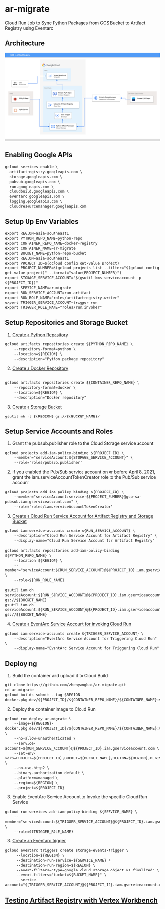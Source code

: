 # ar-migrate
Cloud Run Job to Sync Python Packages from GCS Bucket to Artifact Registry using Eventarc

## Architecture 
![alt text](https://raw.githubusercontent.com/zhenyangbai/ar-migrate/main/blob/GCS%20-_%20Artifact%20Registry.png)


## Enabling Google APIs
```
gcloud services enable \
  artifactregistry.googleapis.com \
  storage.googleapis.com \
  pubsub.googleapis.com \
  run.googleapis.com \
  cloudbuild.googleapis.com \
  eventarc.googleapis.com \
  logging.googleapis.com \
  cloudresourcemanager.googleapis.com
```

## Setup Up Env Variables
```
export REGION=asia-southeast1
export PYTHON_REPO_NAME=python-repo
export CONTAINER_REPO_NAME=docker-registry
export CONTAINER_NAME=ar-migrate
export BUCKET_NAME=python-repo-bucket
export REGION=asia-southeast1
export PROJECT_ID=$(gcloud config get-value project)
export PROJECT_NUMBER=$(gcloud projects list --filter="$(gcloud config get-value project)" --format="value(PROJECT_NUMBER)")
export STORAGE_SERVICE_ACCOUNT="$(gsutil kms serviceaccount -p ${PROJECT_ID})"
export SERVICE_NAME=ar-migrate
export RUN_SERVICE_ACCOUNT=run-artifact
export RUN_ROLE_NAME="roles/artifactregistry.writer"
export TRIGGER_SERVICE_ACCOUNT=trigger-run
export TRIGGER_ROLE_NAME="roles/run.invoker"
```

## Setup Repositories and Storage Bucket
1. [Create a Python Repository](https://cloud.google.com/artifact-registry/docs/python/quickstart#create)

```
gcloud artifacts repositories create ${PYTHON_REPO_NAME} \
    --repository-format=python \
    --location=${REGION} \
    --description="Python package repository"
```

2. [Create a Docker Repository](https://cloud.google.com/artifact-registry/docs/docker/quickstart#create)

```

gcloud artifacts repositories create ${CONTAINER_REPO_NAME} \
    --repository-format=docker \
    --location=${REGION} \
    --description="Docker repository"
```

3. [Create a Storage Bucket](https://cloud.google.com/eventarc/docs/run/quickstart-storage#create-bucket)
```
gsutil mb -l ${REGION} gs://${BUCKET_NAME}/
```

## Setup Service Accounts and Roles
1. Grant the pubsub.publisher role to the Cloud Storage service account
```
gcloud projects add-iam-policy-binding ${PROJECT_ID} \
    --member="serviceAccount:${STORAGE_SERVICE_ACCOUNT}" \
    --role='roles/pubsub.publisher'
```

2. If you enabled the Pub/Sub service account on or before April 8, 2021, grant the iam.serviceAccountTokenCreator role to the Pub/Sub service account
```
gcloud projects add-iam-policy-binding ${PROJECT_ID} \
    --member="serviceAccount:service-${PROJECT_NUMBER}@gcp-sa-pubsub.iam.gserviceaccount.com" \
    --role='roles/iam.serviceAccountTokenCreator'
```

3. [Create a Cloud Run Service Account for Artifact Registry and Storage Bucket](https://cloud.google.com/artifact-registry/docs/access-control#grant-repo)
```
gcloud iam service-accounts create ${RUN_SERVICE_ACCOUNT} \
    --description="Cloud Run Service Account for Artifact Registry" \
    --display-name="Cloud Run Service Account for Artifact Registry"

gcloud artifacts repositories add-iam-policy-binding ${PYTHON_REPO_NAME} \
    --location ${REGION} \
    --member="serviceAccount:${RUN_SERVICE_ACCOUNT}@${PROJECT_ID}.iam.gserviceaccount.com" \
    --role=${RUN_ROLE_NAME}
    
gsutil iam ch serviceAccount:${RUN_SERVICE_ACCOUNT}@${PROJECT_ID}.iam.gserviceaccount.com:legacyBucketReader gs://${BUCKET_NAME}
gsutil iam ch serviceAccount:${RUN_SERVICE_ACCOUNT}@${PROJECT_ID}.iam.gserviceaccount.com:objectViewer gs://${BUCKET_NAME}
```

4. [Create a EventArc Service Account for invoking Cloud Run](https://cloud.google.com/run/docs/securing/managing-access)
```
gcloud iam service-accounts create ${TRIGGER_SERVICE_ACCOUNT} \
    --description="EventArc Service Account for Triggering Cloud Run" \
    --display-name="EventArc Service Account for Triggering Cloud Run"
```

## Deploying
1. Build the container and upload it to Cloud Build
```
git clone https://github.com/zhenyangbai/ar-migrate.git
cd ar-migrate
gcloud builds submit --tag $REGION-docker.pkg.dev/${PROJECT_ID}/${CONTAINER_REPO_NAME}/${CONTAINER_NAME}:v1
```

2. Deploy the container image to Cloud Run
```
gcloud run deploy ar-migrate \
    --image=${REGION}-docker.pkg.dev/${PROJECT_ID}/${CONTAINER_REPO_NAME}/${CONTAINER_NAME}:v1 \
    --no-allow-unauthenticated \
    --service-account=${RUN_SERVICE_ACCOUNT}@${PROJECT_ID}.iam.gserviceaccount.com \
    --set-env-vars=PROJECT=${PROJECT_ID},BUCKET=${BUCKET_NAME},REGION=${REGION},REGISTRY_NAME=${PYTHON_REPO_NAME} \
    --no-use-http2 \
    --binary-authorization default \
    --platform=managed \
    --region=${REGION} \
    --project=${PROJECT_ID}
```

3. Enable EventArc Service Account to Invoke the specific Cloud Run Service
```
gcloud run services add-iam-policy-binding ${SERVICE_NAME} \
    --member="serviceAccount:${TRIGGER_SERVICE_ACCOUNT}@${PROJECT_ID}.iam.gserviceaccount.com" \
    --role=${TRIGGER_ROLE_NAME}
```

3. [Create an Eventarc trigger](https://cloud.google.com/eventarc/docs/run/quickstart-storage#trigger-setup)
```
gcloud eventarc triggers create storage-events-trigger \
     --location=${REGION} \
     --destination-run-service=${SERVICE_NAME} \
     --destination-run-region=${REGION} \
     --event-filters="type=google.cloud.storage.object.v1.finalized" \
     --event-filters="bucket=${BUCKET_NAME}" \
     --service-account="${TRIGGER_SERVICE_ACCOUNT}@${PROJECT_ID}.iam.gserviceaccount.com"
```

## [Testing Artifact Registry with Vertex Workbench](https://github.com/zhenyangbai/ar-migrate/blob/main/ar-migrate.ipynb)
